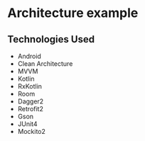 # Architecture example

## Technologies Used

- Android
- Clean Architecture
- MVVM
- Kotlin
- RxKotlin
- Room
- Dagger2
- Retrofit2
- Gson
- JUnit4
- Mockito2
